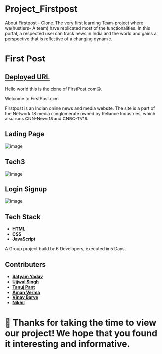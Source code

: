 # Project_Firstpost
About Firstpost - Clone. The very first learning Team-project where we(hustlers- A team) have replicated most of the functionalities. In this portal, a respected user can track news in India and the world and gains a perspective that is reflective of a changing dynamic.


# First Post


## [Deployed URL](https://bejewelled-moxie-f95819.netlify.app/)

Hello world this is the clone of FirstPost.com🙃.

Welcome to  FirstPost.com

Firstpost is an Indian online news and media website. The site is a part of the Network 18 media conglomerate owned by Reliance Industries, which also runs CNN-News18 and CNBC-TV18.


## Lading Page 


![image](https://user-images.githubusercontent.com/103804433/204337518-38199323-f67d-40ae-9b61-10a3db56cad5.png)



## Tech3


![image](https://user-images.githubusercontent.com/103804433/204337661-a44e7875-a91a-443a-8dd2-2e515319d757.png)


## Login Signup


![image](https://user-images.githubusercontent.com/103804433/204337850-a998a3f4-56c3-45b4-a190-da7261cdebc6.png)







## Tech Stack 
- **HTML**
- **CSS**
- **JavaScript**




A Group project build by 6 Developers, executed in 5 Days.

## Contributers
- **[Satyam Yadav](https://github.com/iamsatyamyadav)**
- **[Ujjwal Singh](https://github.com/ujjwalsingh13feb)**
- **[Tanuj Pant](https://github.com/IInnffiinniittyy)**
- **[Aman Verma](https://github.com/amanvermai30)**
- **[Vinay Barve](https://github.com/vinaybarve)**
- **[Nikhil](https://github.com/Naidu9051)**

# 🤝 Thanks for taking the time to view our project! We hope that you found it interesting and informative.
